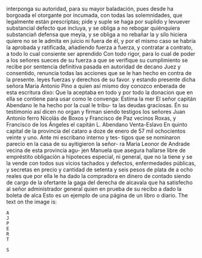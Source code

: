 interponga su autoridad, para su mayor baladación, pues desde ha borgoada el otorgante por incumada, con todas las solemnidades, que legalmente están prescriptas; pide y suple se haga por suplido y levuever substancial defecto que incluya, y se obliga a no rebogar
quiénquiera substanciañ defensa que meyía, y se obliga a no rebañar la y sílo hiciera quiere no se le admita en juicio ni fuera de él, y por el mismo caso se habría la aprobada y ratificada, añadiendo fuerza a fuerza, y contratar a contrato, a todo lo cual consiente ser aprendido
Con todo rigor, para lo cual de poder a los señores sueces de su fuerza a que se verifique su cumplimiento se recibe por sentencia definitiva pasada en autoridad de decano Juez y consentido, renuncia todas las acciones que se le han hecho en contra de la presente.
leyes fuerzas y derechos de su favor. y estando presente dicha señora
Maria Antonio Pino a quien así mismo doy conozco enberada de
esta escritura dixo: Que la aceptaba en todo y por todo la donacion
que en ella se contiene para usar como le convenga: Estima la mer
El señor capitán Abendano le ha hecho por la cual le tribu- ta las deudas graciosas. Én su testimonio así dicen no organ y firman siendo testigos los señores Juan Antonio ferro Nicolás de Boxos y Francisco de Paz vecinos
Roxas, y Francisco de los Ángeles
el capitán L. Abendano
Venta-Eslavo
En quinto capital de la provincia del cataro a doze de enero de 57 mil ochocientos veinte y uno. Ante mi escribano interno y tes- tigos que se nominaron parecio en la casa de su ayitigieron la señor- ra Maria Leonor de Andrade vecina de esta provincia agu- jen
Manuela
que asegura hallarse libre de empréstito obligación a hipoteces especial, ni general, que no la tiene y se la vende con todos sus vicios tachados y defectos, enfermedades públicas, y secretas en precio y cantidad de setenta y seis pesos de plata de a
ocho reales que por ella le ha dado la compradora en dinero de contado siendo de cargo de la ofertante la gaga del derecha de alcavala que ha satisfecho al señor administrador general quien en prueba de su recibo a dado la boleta de alca
Esto es un ejemplo de una página de un libro o diario.
The text on the image is:

```plaintext
A
J
P
E
R
T

S